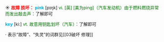 ☀ <font color="red">**故障 损坏：**</font>
<font color="sky blue">**pink**</font> [pɪŋk] 
<font color="rgb(227, 108, 9)">vi. [英] [美为ping]（汽车发动机）由于燃料燃烧异常而发出敲击声：</font>了解即可

<font color="sky blue">**key**</font> [ki:] 
<font color="rgb(227, 108, 9)">vt. 故意用钥匙划坏（汽车）：</font>了解即可

· 表示“故障”、“失灵”的词群见[[03破坏 修理]]

